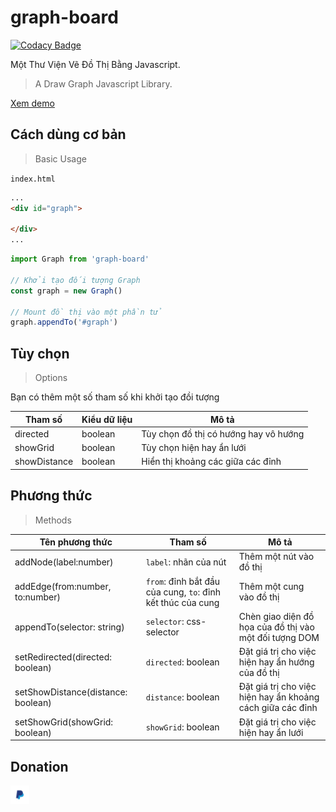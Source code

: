 # graph-board

[![Codacy Badge](https://api.codacy.com/project/badge/Grade/169db8d768b14550ac1cdf5edbcd2999)](https://app.codacy.com/gh/thangved/graph-board?utm_source=github.com&utm_medium=referral&utm_content=thangved/graph-board&utm_campaign=Badge_Grade_Settings)

Một Thư Viện Vẽ Đồ Thị Bằng Javascript.
> A Draw Graph Javascript Library.

[Xem demo](https://thangved.github.io/draw-graph)

## Cách dùng cơ bản

> Basic Usage

```index.html```

```html
...
<div id="graph">

</div>
...
```

```js
import Graph from 'graph-board'

// Khởi tạo đối tượng Graph
const graph = new Graph()

// Mount đồ thị vào một phần tử
graph.appendTo('#graph')
```

## Tùy chọn

> Options

Bạn có thêm một số tham số khi khởi tạo đồi tượng

| Tham số      | Kiểu dữ liệu | Mô tả                                 |
|--------------|--------------|---------------------------------------|
| directed     | boolean      | Tùy chọn đồ thị có hướng hay vô hướng |
| showGrid     | boolean      | Tùy chọn hiện hay ẩn lưới             |
| showDistance | boolean      | Hiển thị khoảng các giữa các đỉnh     |

## Phương thức

> Methods

| Tên phương thức                    | Tham số                                                             | Mô tả                                                      |
|------------------------------------|---------------------------------------------------------------------|------------------------------------------------------------|
| addNode(label:number)              | ```label```: nhãn của nút                                           | Thêm một nút vào đồ thị                                    |
| addEdge(from:number, to:number)    | ```from```: đỉnh bắt đầu của cung, ```to```: đỉnh kết thúc của cung | Thêm một cung vào đồ thị                                   |
| appendTo(selector: string)         | ```selector```: css-selector                                        | Chèn giao diện đồ họa của đồ thị vào một đối tượng DOM     |
| setRedirected(directed: boolean)   | ```directed```: boolean                                             | Đặt giá trị cho việc hiện hay ẩn hướng của đồ thị          |
| setShowDistance(distance: boolean) | ```distance```: boolean                                             | Đặt giá trị cho việc hiện hay ẩn khoảng cách giữa các đỉnh |
| setShowGrid(showGrid: boolean)     | ```showGrid```: boolean                                             | Đặt giá trị cho việc hiện hay ẩn lưới                      |

## Donation

<a href='https://www.paypal.com/paypalme/minhthangpay'>
    <img title='paypal' width='30px' src='https://raw.githubusercontent.com/thangved/docusaurus-plugin-2dlive/main/assets/paypal-3384015_1280.png'/>
</a>
